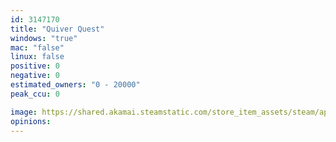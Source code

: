```yaml
---
id: 3147170
title: "Quiver Quest"
windows: "true"
mac: "false"
linux: false
positive: 0
negative: 0
estimated_owners: "0 - 20000"
peak_ccu: 0

image: https://shared.akamai.steamstatic.com/store_item_assets/steam/apps/3147170/header.jpg?t=1729628635
opinions:
---
```

